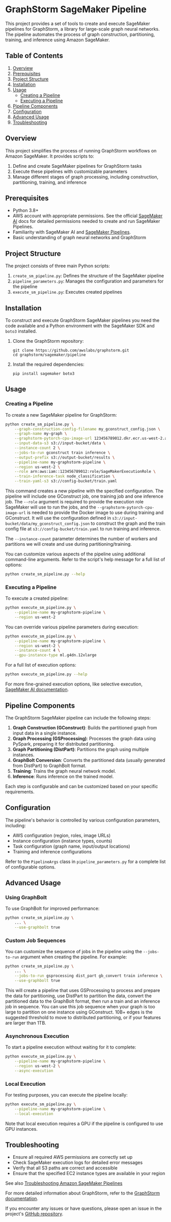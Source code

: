 # GraphStorm SageMaker Pipeline

This project provides a set of tools to create and execute SageMaker pipelines for GraphStorm, a library for large-scale graph neural networks. The pipeline automates the process of graph construction, partitioning, training, and inference using Amazon SageMaker.

## Table of Contents

1. [Overview](#overview)
2. [Prerequisites](#prerequisites)
3. [Project Structure](#project-structure)
4. [Installation](#installation)
5. [Usage](#usage)
   - [Creating a Pipeline](#creating-a-pipeline)
   - [Executing a Pipeline](#executing-a-pipeline)
6. [Pipeline Components](#pipeline-components)
7. [Configuration](#configuration)
8. [Advanced Usage](#advanced-usage)
9. [Troubleshooting](#troubleshooting)

## Overview

This project simplifies the process of running GraphStorm workflows on Amazon SageMaker. It provides scripts to:

1. Define and create SageMaker pipelines for GraphStorm tasks
2. Execute these pipelines with customizable parameters
3. Manage different stages of graph processing, including construction, partitioning, training, and inference

## Prerequisites

- Python 3.8+
- AWS account with appropriate permissions. See the official
  [SageMaker AI](https://docs.aws.amazon.com/sagemaker/latest/dg/build-and-manage-access.html) docs
  for detailed permissions needed to create and run SageMaker Pipelines.
- Familiarity with SageMaker AI and
  [SageMaker Pipelines](https://docs.aws.amazon.com/sagemaker/latest/dg/pipelines.html).
- Basic understanding of graph neural networks and GraphStorm

## Project Structure

The project consists of three main Python scripts:

1. `create_sm_pipeline.py`: Defines the structure of the SageMaker pipeline
2. `pipeline_parameters.py`: Manages the configuration and parameters for the pipeline
3. `execute_sm_pipeline.py`: Executes created pipelines

## Installation

To construct and execute GraphStorm SageMaker pipelines you need the code
available and a Python environment with the SageMaker SDK and `boto3` installed.

1. Clone the GraphStorm repository:
   ```
   git clone https://github.com/awslabs/graphstorm.git
   cd graphstorm/sagemaker/pipeline
   ```

2. Install the required dependencies:
   ```
   pip install sagemaker boto3
   ```

## Usage

### Creating a Pipeline

To create a new SageMaker pipeline for GraphStorm:

```bash
python create_sm_pipeline.py \
    --graph-construction-config-filename my_gconstruct_config.json \
    --graph-name my-graph \
    --graphstorm-pytorch-cpu-image-url 123456789012.dkr.ecr.us-west-2.amazonaws.com/graphstorm:sagemaker-cpu \
    --input-data-s3 s3://input-bucket/data \
    --instance-count 2 \
    --jobs-to-run gconstruct train inference \
    --output-prefix s3://output-bucket/results \
    --pipeline-name my-graphstorm-pipeline \
    --region us-west-2 \
    --role arn:aws:iam::123456789012:role/SageMakerExecutionRole \
    --train-inference-task node_classification \
    --train-yaml-s3 s3://config-bucket/train.yaml
```

This command creates a new pipeline with the specified configuration. The pipeline will
include one GConstruct job, one training job and one inference job.
The `--role` argument is required to provide the execution role SageMaker will use to
run the jobs, and the `--graphstorm-pytorch-cpu-image-url` is needed to provide
the Docker image to use during training and GConstruct.
It will use the configuration defined in `s3://input-bucket/data/my_gconstruct_config.json`
to construct the graph and the train config file at `s3://config-bucket/train.yaml`
to run training and inference.

The `--instance-count` parameter determines the number of workers and partitions we will create and use
during partitioning/training.

You can customize various aspects of the pipeline using additional command-line arguments. Refer to the script's help message for a full list of options:

```bash
python create_sm_pipeline.py --help
```

### Executing a Pipeline

To execute a created pipeline:

```bash
python execute_sm_pipeline.py \
    --pipeline-name my-graphstorm-pipeline \
    --region us-west-2
```

You can override various pipeline parameters during execution:

```bash
python execute_sm_pipeline.py \
    --pipeline-name my-graphstorm-pipeline \
    --region us-west-2 \
    --instance-count 4 \
    --gpu-instance-type ml.g4dn.12xlarge
```

For a full list of execution options:

```bash
python execute_sm_pipeline.py --help
```

For more fine-grained execution options, like selective execution,
[SageMaker AI documentation](https://docs.aws.amazon.com/sagemaker/latest/dg/pipelines-selective-ex.html).

## Pipeline Components

The GraphStorm SageMaker pipeline can include the following steps:

1. **Graph Construction (GConstruct)**: Builds the partitioned graph from input data in a single instance.
2. **Graph Processing (GSProcessing)**: Processes the graph data using PySpark, preparing it for distributed partitioning.
3. **Graph Partitioning (DistPart)**: Partitions the graph using multiple instances.
4. **GraphBolt Conversion**: Converts the partitioned data (usually generated from DistPart) to GraphBolt format.
5. **Training**: Trains the graph neural network model.
6. **Inference**: Runs inference on the trained model.

Each step is configurable and can be customized based on your specific requirements.

## Configuration

The pipeline's behavior is controlled by various configuration parameters, including:

- AWS configuration (region, roles, image URLs)
- Instance configuration (instance types, counts)
- Task configuration (graph name, input/output locations)
- Training and inference configurations

Refer to the `PipelineArgs` class in `pipeline_parameters.py` for a complete list of configurable options.

## Advanced Usage

### Using GraphBolt

To use GraphBolt for improved performance:

```bash
python create_sm_pipeline.py \
    ... \
    --use-graphbolt true
```

### Custom Job Sequences

You can customize the sequence of jobs in the pipeline using the `--jobs-to-run` argument when creating the pipeline. For example:

```bash
python create_sm_pipeline.py \
    ... \
    --jobs-to-run gsprocessing dist_part gb_convert train inference \
    --use-graphbolt true
```

This will create a pipeline that uses GSProcessing to process and prepare the data for partitioning,
use DistPart to partition the data, convert the partitioned data to the GraphBolt format,
then run a train and an inference job in sequence.
You can use this job sequence when your graph is too large to partition on one instance using
GConstruct. 10B+ edges is the suggested threshold to move to distributed partitioning, or if your
features are larger than 1TB.

### Asynchronous Execution

To start a pipeline execution without waiting for it to complete:

```bash
python execute_sm_pipeline.py \
    --pipeline-name my-graphstorm-pipeline \
    --region us-west-2 \
    --async-execution
```

### Local Execution

For testing purposes, you can execute the pipeline locally:

```bash
python execute_sm_pipeline.py \
    --pipeline-name my-graphstorm-pipeline \
    --local-execution
```

Note that local execution requires a GPU if the pipeline is configured to use GPU instances.

## Troubleshooting

- Ensure all required AWS permissions are correctly set up
- Check SageMaker execution logs for detailed error messages
- Verify that all S3 paths are correct and accessible
- Ensure that the specified EC2 instance types are available in your region

See also [Troubleshooting Amazon SageMaker Pipelines](https://docs.aws.amazon.com/sagemaker/latest/dg/pipelines-troubleshooting.html)

For more detailed information about GraphStorm, refer to the [GraphStorm documentation](https://graphstorm.readthedocs.io/).

If you encounter any issues or have questions, please open an issue in the project's [GitHub repository](https://github.com/awslabs/graphstorm/issues).
